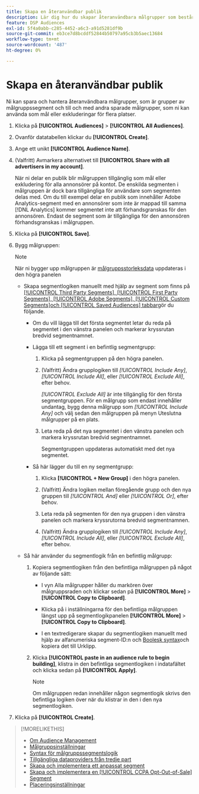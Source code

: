 ```yaml
---
title: Skapa en återanvändbar publik
description: Lär dig hur du skapar återanvändbara målgrupper som består av målgruppssegment och andra sparade målgrupper.
feature: DSP Audiences
exl-id: 5f4a0abb-c285-4452-a6c3-a91d5281df9b
source-git-commit: eb3ce7d8bcddf52844b50797a95cb3b5aec13684
workflow-type: tm+mt
source-wordcount: '487'
ht-degree: 0%

---
```


# Skapa en återanvändbar publik

<!-- "Saved audience" is used in UI (where?), but "saved" is a state, not a type. "Reusable audience" sounds better in a description. "Audience template" isn't right, either, since it implies you can edit it on the fly to create a new, different audience. Some other term? -->

Ni kan spara och hantera återanvändbara målgrupper, som är grupper av målgruppssegment och till och med andra sparade målgrupper, som ni kan använda som mål eller exkluderingar för flera platser.

1. Klicka på **[!UICONTROL Audiences]** > **[!UICONTROL All Audiences]**.

1. Ovanför datatabellen klickar du **[!UICONTROL Create]**.

1. Ange ett unikt **[!UICONTROL Audience Name]**.

1. (Valfritt) Avmarkera alternativet till **[!UICONTROL Share with all advertisers in my account]**.

   När ni delar en publik blir målgruppen tillgänglig som mål eller exkludering för alla annonsörer på kontot. De enskilda segmenten i målgruppen är dock bara tillgängliga för användare som segmenten delas med. Om du till exempel delar en publik som innehåller Adobe Analytics-segment med en annonsörer som inte är mappad till samma [!DNL Analytics] kommer segmentet inte att förhandsgranskas för den annonsören. Endast de segment som är tillgängliga för den annonsören förhandsgranskas i målgruppen.

1. Klicka på **[!UICONTROL Save]**.

1. Bygg målgruppen:

   >[!NOTE]
   >
   >När ni bygger upp målgruppen är [målgruppsstorleksdata](audience-about.md) uppdateras i den högra panelen

   * Skapa segmentlogiken manuellt med hjälp av segment som finns på [[!UICONTROL Third Party Segments], [!UICONTROL First Party Segments], [!UICONTROL Adobe Segments], [!UICONTROL Custom Segments]och [!UICONTROL Saved Audiences] tabbar](audience-settings.md)gör du följande.

      * Om du vill lägga till det första segmentet letar du reda på segmentet i den vänstra panelen och markerar kryssrutan bredvid segmentnamnet.

      * Lägga till ett segment i en befintlig segmentgrupp:

         1. Klicka på segmentgruppen på den högra panelen.

         1. (Valfritt) Ändra grupplogiken till *[!UICONTROL Include Any]*, *[!UICONTROL Include All]*, eller *[!UICONTROL Exclude All]*, efter behov.

            *[!UICONTROL Exclude All]* är inte tillgänglig för den första segmentgruppen. För en målgrupp som endast innehåller undantag, bygg denna målgrupp som *[!UICONTROL Include Any]* och välj sedan den målgruppen på menyn Uteslutna målgrupper på en plats.

         1. Leta reda på det nya segmentet i den vänstra panelen och markera kryssrutan bredvid segmentnamnet.

            Segmentgruppen uppdateras automatiskt med det nya segmentet.

      * Så här lägger du till en ny segmentgrupp:

         1. Klicka **[!UICONTROL + New Group]** i den högra panelen.

         1. (Valfritt) Ändra logiken mellan föregående grupp och den nya gruppen till *[!UICONTROL And]* eller *[!UICONTROL Or]*, efter behov.

         1. Leta reda på segmenten för den nya gruppen i den vänstra panelen och markera kryssrutorna bredvid segmentnamnen.

         1. (Valfritt) Ändra grupplogiken till *[!UICONTROL Include Any]*, *[!UICONTROL Include All]*, eller *[!UICONTROL Exclude All]*, efter behov.

   * Så här använder du segmentlogik från en befintlig målgrupp:

      1. Kopiera segmentlogiken från den befintliga målgruppen på något av följande sätt:

         * I vyn Alla målgrupper håller du markören över målgruppsraden och klickar sedan på **[!UICONTROL More]** > **[!UICONTROL Copy to Clipboard]**.

         * Klicka på i inställningarna för den befintliga målgruppen längst upp på segmentlogikpanelen **[!UICONTROL More]** > **[!UICONTROL Copy to Clipboard]**.

         * I en textredigerare skapar du segmentlogiken manuellt med hjälp av alfanumeriska segment-ID:n och [Boolesk syntax](audience-segment-logic-syntax.md)och kopiera det till Urklipp.

      1. Klicka **[!UICONTROL paste in an audience rule to begin building]**, klistra in den befintliga segmentlogiken i indatafältet och klicka sedan på **[!UICONTROL Apply]**.

         >[!NOTE]
         >
         >Om målgruppen redan innehåller någon segmentlogik skrivs den befintliga logiken över när du klistrar in den i den nya segmentlogiken.

1. Klicka på **[!UICONTROL Create]**.

>[!MORELIKETHIS]
>
>* [Om Audience Management](audience-about.md)
>* [Målgruppsinställningar](audience-settings.md)
>* [Syntax för målgruppssegmentslogik](audience-segment-logic-syntax.md)
>* [Tillgängliga dataproviders från tredje part](third-party-data-providers.md)
>* [Skapa och implementera ett anpassat segment](custom-segment-create.md)
>* [Skapa och implementera en [!UICONTROL CCPA Opt-Out-of-Sale] Segment](ccpa-opt-out-segment-create.md)
>* [Placeringsinställningar](/help/dsp/campaign-management/placements/placement-settings.md)

